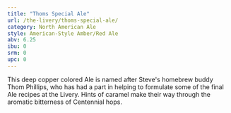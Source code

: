 ```yaml
---
title: "Thoms Special Ale"
url: /the-livery/thoms-special-ale/
category: North American Ale
style: American-Style Amber/Red Ale
abv: 6.25
ibu: 0
srm: 0
upc: 0
---
```

This deep copper colored Ale is named after Steve's homebrew buddy Thom Phillips, who has had a part in helping to formulate some of the final Ale recipes at the Livery. Hints of caramel make their way through the aromatic bitterness of Centennial hops.
